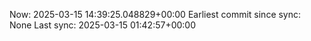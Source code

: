 Now: 2025-03-15 14:39:25.048829+00:00 Earliest commit since sync: None Last sync: 2025-03-15 01:42:57+00:00
